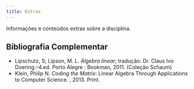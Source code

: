 ```yaml
---
title: Extras
---
```


Informações e conteúdos extras sobre a disciplina.

## Bibliografia Complementar

- Lipschutz, S; Lipson, M. L. _Álgebra linear_; tradução: Dr. Claus Ivo Doering.–4.ed. Porto Alegre : Bookman, 2011. (Coleção Schaum)
- Klein, Philip N. _Coding the Matrix_: Linear Algebra Through Applications to Computer Science. , 2013. Print.